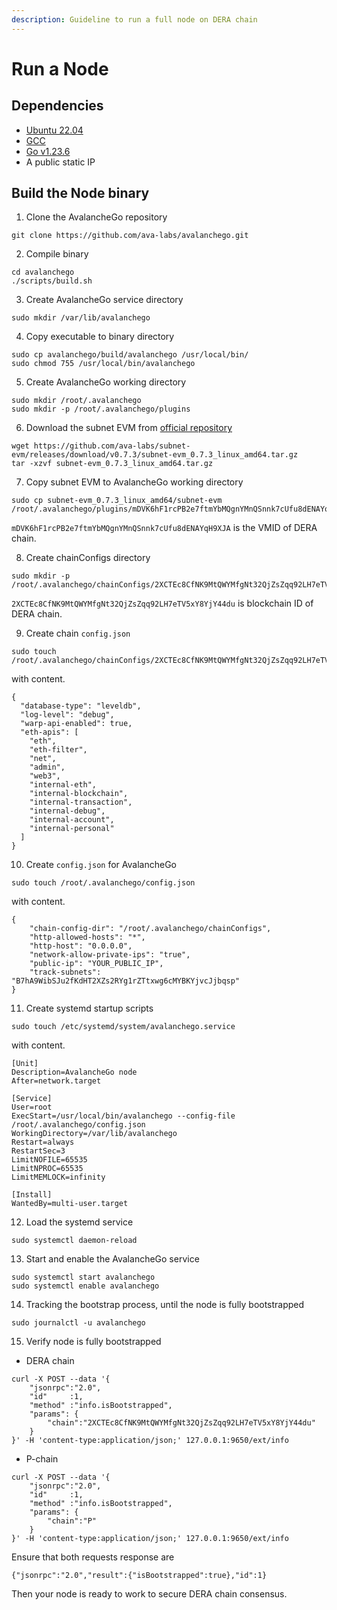 ```yaml
---
description: Guideline to run a full node on DERA chain
---
```


# Run a Node

## Dependencies

* [Ubuntu 22.04](https://releases.ubuntu.com/jammy/)
* [GCC](https://phoenixnap.com/kb/install-gcc-ubuntu)
* [Go v1.23.6](https://go.dev/doc/install)
* A public static IP

## Build the Node binary

1. Clone the AvalancheGo repository

```
git clone https://github.com/ava-labs/avalanchego.git
```

2. Compile binary

```
cd avalanchego
./scripts/build.sh
```

3. Create AvalancheGo service directory

```
sudo mkdir /var/lib/avalanchego
```

4. Copy executable to binary directory

```
sudo cp avalanchego/build/avalanchego /usr/local/bin/
sudo chmod 755 /usr/local/bin/avalanchego
```

5. Create AvalancheGo working directory

```
sudo mkdir /root/.avalanchego
sudo mkdir -p /root/.avalanchego/plugins
```

6. Download the subnet EVM from [official repository](https://github.com/ava-labs/subnet-evm)

```
wget https://github.com/ava-labs/subnet-evm/releases/download/v0.7.3/subnet-evm_0.7.3_linux_amd64.tar.gz
tar -xzvf subnet-evm_0.7.3_linux_amd64.tar.gz
```

7. Copy subnet EVM to AvalancheGo working directory

```
sudo cp subnet-evm_0.7.3_linux_amd64/subnet-evm /root/.avalanchego/plugins/mDVK6hF1rcPB2e7ftmYbMQgnYMnQSnnk7cUfu8dENAYqH9XJA
```

`mDVK6hF1rcPB2e7ftmYbMQgnYMnQSnnk7cUfu8dENAYqH9XJA` is the VMID of DERA chain.

8. Create chainConfigs directory

```
sudo mkdir -p /root/.avalanchego/chainConfigs/2XCTEc8CfNK9MtQWYMfgNt32QjZsZqq92LH7eTV5xY8YjY44du
```

`2XCTEc8CfNK9MtQWYMfgNt32QjZsZqq92LH7eTV5xY8YjY44du` is blockchain ID of DERA chain.

9. Create chain `config.json`&#x20;

```
sudo touch /root/.avalanchego/chainConfigs/2XCTEc8CfNK9MtQWYMfgNt32QjZsZqq92LH7eTV5xY8YjY44du/config.json
```

with content.

```
{
  "database-type": "leveldb",
  "log-level": "debug",
  "warp-api-enabled": true,
  "eth-apis": [
    "eth",
    "eth-filter",
    "net",
    "admin",
    "web3",
    "internal-eth",
    "internal-blockchain",
    "internal-transaction",
    "internal-debug",
    "internal-account",
    "internal-personal"
  ]
}
```

10. Create `config.json` for AvalancheGo

```
sudo touch /root/.avalanchego/config.json
```

with content.

```
{
    "chain-config-dir": "/root/.avalanchego/chainConfigs",
    "http-allowed-hosts": "*",
    "http-host": "0.0.0.0",
    "network-allow-private-ips": "true",
    "public-ip": "YOUR_PUBLIC_IP",
    "track-subnets": "B7hA9WibSJu2fKdHT2XZs2RYg1rZTtxwg6cMYBKYjvcJjbqsp"
}
```

11. Create systemd startup scripts

```
sudo touch /etc/systemd/system/avalanchego.service
```

with content.

```
[Unit]
Description=AvalancheGo node
After=network.target

[Service]
User=root
ExecStart=/usr/local/bin/avalanchego --config-file /root/.avalanchego/config.json
WorkingDirectory=/var/lib/avalanchego
Restart=always
RestartSec=3
LimitNOFILE=65535
LimitNPROC=65535
LimitMEMLOCK=infinity

[Install]
WantedBy=multi-user.target
```

12. Load the systemd service

```
sudo systemctl daemon-reload
```

13. Start and enable the AvalancheGo service

```
sudo systemctl start avalanchego
sudo systemctl enable avalanchego
```

14. Tracking the bootstrap process, until the node is fully bootstrapped

```
sudo journalctl -u avalanchego
```

15. Verify node is fully bootstrapped

* DERA chain

```
curl -X POST --data '{
    "jsonrpc":"2.0",
    "id"     :1,
    "method" :"info.isBootstrapped",
    "params": {
        "chain":"2XCTEc8CfNK9MtQWYMfgNt32QjZsZqq92LH7eTV5xY8YjY44du"
    }
}' -H 'content-type:application/json;' 127.0.0.1:9650/ext/info
```

* P-chain

```
curl -X POST --data '{
    "jsonrpc":"2.0",
    "id"     :1,
    "method" :"info.isBootstrapped",
    "params": {
        "chain":"P"
    }
}' -H 'content-type:application/json;' 127.0.0.1:9650/ext/info
```

Ensure that both requests response are

```
{"jsonrpc":"2.0","result":{"isBootstrapped":true},"id":1}
```

Then your node is ready to work to secure DERA chain consensus.
